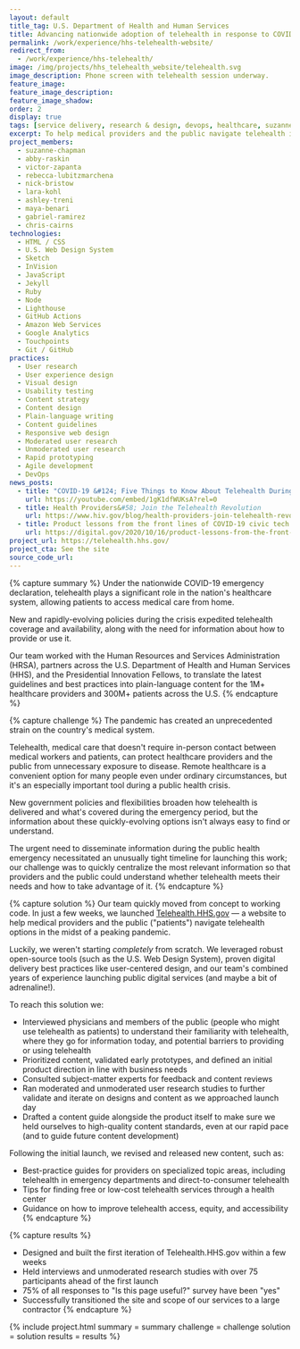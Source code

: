 ```yaml
---
layout: default
title_tag: U.S. Department of Health and Human Services
title: Advancing nationwide adoption of telehealth in response to COVID-19
permalink: /work/experience/hhs-telehealth-website/
redirect_from:
  - /work/experience/hhs-telehealth/
image: /img/projects/hhs_telehealth_website/telehealth.svg
image_description: Phone screen with telehealth session underway.
feature_image:
feature_image_description:
feature_image_shadow:
order: 2
display: true
tags: [service delivery, research & design, devops, healthcare, suzanne chapman, abby raskin, victor zapanta, rebecca lubitzmarchena, nick bristow, lara kohl, ashley treni, maya benari, gabriel ramirez, chris cairns]
excerpt: To help medical providers and the public navigate telehealth information and resources during the COVID-19 public health emergency and beyond, we launched a site to do just that.
project_members:
  - suzanne-chapman
  - abby-raskin
  - victor-zapanta
  - rebecca-lubitzmarchena
  - nick-bristow
  - lara-kohl
  - ashley-treni
  - maya-benari
  - gabriel-ramirez
  - chris-cairns
technologies:
  - HTML / CSS
  - U.S. Web Design System
  - Sketch
  - InVision
  - JavaScript
  - Jekyll
  - Ruby
  - Node
  - Lighthouse
  - GitHub Actions
  - Amazon Web Services
  - Google Analytics
  - Touchpoints
  - Git / GitHub
practices:
  - User research
  - User experience design
  - Visual design
  - Usability testing
  - Content strategy
  - Content design
  - Plain-language writing
  - Content guidelines
  - Responsive web design
  - Moderated user research
  - Unmoderated user research
  - Rapid prototyping
  - Agile development
  - DevOps
news_posts:
  - title: "COVID-19 &#124; Five Things to Know About Telehealth During the COVID-19 Pandemic"
    url: https://youtube.com/embed/1gK1dfWUKsA?rel=0
  - title: Health Providers&#58; Join the Telehealth Revolution
    url: https://www.hiv.gov/blog/health-providers-join-telehealth-revolution
  - title: Product lessons from the front lines of COVID-19 civic tech response
    url: https://digital.gov/2020/10/16/product-lessons-from-the-front-lines-of-covid-19-civic-tech-response/
project_url: https://telehealth.hhs.gov/
project_cta: See the site
source_code_url:
---
```


{% capture summary %}
Under the nationwide COVID-19 emergency declaration, telehealth plays a significant
role in the nation's healthcare system, allowing patients to access medical care from home.

New and rapidly-evolving policies during the crisis expedited telehealth coverage and
availability, along with the need for information about how to provide or use it.

Our team worked with the Human Resources and Services Administration (HRSA),
partners across the U.S. Department of Health and Human Services (HHS),
and the Presidential Innovation Fellows, to translate the latest guidelines and best
practices into plain-language content for the 1M+ healthcare providers and 300M+ patients
across the U.S.
{% endcapture %}

{% capture challenge %}
The pandemic has created an unprecedented strain on the country's medical system.

Telehealth, medical care that doesn't require in-person contact between medical workers
and patients, can protect healthcare providers and the public from unnecessary exposure
to disease. Remote healthcare is a convenient option for many people even under ordinary
circumstances, but it's an especially important tool during a public health crisis.

New government policies and flexibilities broaden how telehealth is delivered and what's
covered during the emergency period, but the information about these quickly-evolving
options isn't always easy to find or understand.

The urgent need to disseminate information during the public health emergency necessitated
an unusually tight timeline for launching this work; our challenge was to quickly
centralize the most relevant information so that providers and the public could
understand whether telehealth meets their needs and how to take advantage of it.
{% endcapture %}

{% capture solution %}
Our team quickly moved from concept to working code. In just a few weeks, we launched
[Telehealth.HHS.gov](https://telehealth.hhs.gov/) — a website to help medical
providers and the public ("patients") navigate telehealth options in the midst of a peaking pandemic.

Luckily, we weren't starting <em>completely</em> from scratch. We leveraged robust open-source tools
(such as the U.S. Web Design System), proven digital delivery best practices like user-centered
design, and our team's combined years of experience launching public digital services (and maybe
a bit of adrenaline!).

To reach this solution we:

- Interviewed physicians and members of the public (people who might use telehealth as patients)
to understand their familiarity with telehealth, where they go for information today, and
potential barriers to providing or using telehealth
- Prioritized content, validated early prototypes, and defined an initial product direction in
line with business needs
- Consulted subject-matter experts for feedback and content reviews
- Ran moderated and unmoderated user research studies to further validate and iterate on designs
and content as we approached launch day
- Drafted a content guide alongside the product itself to make sure we held ourselves to high-quality
content standards, even at our rapid pace (and to guide future content development)

Following the initial launch, we revised and released new content, such as:

- Best-practice guides for providers on specialized topic areas, including telehealth in emergency
departments and direct-to-consumer telehealth
- Tips for finding free or low-cost telehealth services through a health center
- Guidance on how to improve telehealth access, equity, and accessibility
{% endcapture %}

{% capture results %}
- Designed and built the first iteration of Telehealth.HHS.gov within a few weeks
- Held interviews and unmoderated research studies with over 75 participants ahead of the first launch
- 75% of all responses to "Is this page useful?" survey have been "yes"
- Successfully transitioned the site and scope of our services to a large contractor
{% endcapture %}

{% include project.html
  summary = summary
  challenge = challenge
  solution = solution
  results = results
%}
